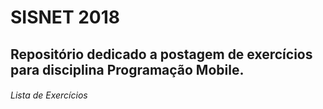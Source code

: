 # SISNET 2018 

## Repositório dedicado a postagem de exercícios para disciplina Programação Mobile.

###### Lista de Exercícios



